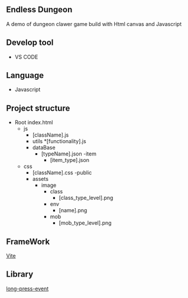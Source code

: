 ## Endless Dungeon
A demo of dungeon clawer game build with Html canvas and Javascript

## Develop tool
- VS CODE

## Language
- Javascript

## Project structure
- Root
    index.html
    - js
        * [className].js
        - utils
            *[functionality].js
        - dataBase
            * [typeName].json
            -item
                * [item_type].json
    - css
        * [className].css
    -public    
        - assets
            - image
                - class
                    * [class_type_level].png
                - env
                    * [name].png
                - mob
                    * [mob_type_level].png

## FrameWork
[Vite](https://vitejs.dev/)                    

## Library
[long-press-event](https://www.npmjs.com/package/long-press-event)